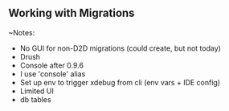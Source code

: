 ## Working with Migrations

~Notes:

* No GUI for non-D2D migrations (could create, but not today)
* Drush
* Console after 0.9.6
* I use 'console' alias
* Set up env to trigger xdebug from cli (env vars + IDE config)
* Limited UI
* db tables
